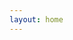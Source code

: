 ```yaml
---
layout: home
---
```


<script setup>
import { VPTeamMembers } from 'vitepress/theme'
import gallery from '../src/components/gallery.vue';

const members = [
  {
    avatar: './img/avatar.jpg',
    name: '刘朝阳',
    links: [
      { icon: 'github', link: 'https://github.com/unbrain' },
    ]
  },
]
</script>
<!-- <gallery /> -->
<div class="margin: 0">
<VPTeamMembers
    :members="members"
  />
</div>
